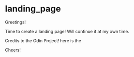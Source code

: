 # landing_page

Greetings! 

Time to create a landing page!
Will continue it at my own time.

Credits to the Odin Project! here is the <a href="https://www.theodinproject.com/lessons/foundations-landing-page">

Cheers!